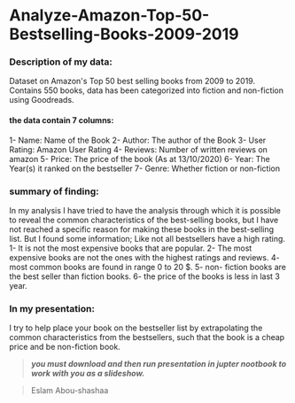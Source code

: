 # Analyze-Amazon-Top-50-Bestselling-Books-2009-2019

### Description of my data:
Dataset on Amazon's Top 50 best selling books from 2009 to 2019. Contains 550 books, data has been categorized into fiction and non-fiction using Goodreads.

#### the data contain 7 columns:
1- Name: Name of the Book
2- Author: The author of the Book
3- User Rating: Amazon User Rating
4- Reviews: Number of written reviews on amazon
5- Price: The price of the book (As at 13/10/2020)
6- Year: The Year(s) it ranked on the bestseller
7- Genre: Whether fiction or non-fiction

### summary of finding:
In my analysis I have tried to have the analysis through which it is possible to reveal the common characteristics of the best-selling books, but I have not reached a specific reason for making these books in the best-selling list.
But I found some information;
Like not all bestsellers have a high rating.
 1- It is not the most expensive books that are popular.
 2- The most expensive books are not the ones with the highest ratings and reviews.
 4- most common books are found in range 0 to 20 $.
 5- non- fiction books are the best seller than fiction books.
 6- the price of the books is less in last 3 year.

### In my presentation:
I try to help place your book on the bestseller list by extrapolating the common characteristics from the bestsellers, such that the book is a cheap price and be non-fiction book.
> ***you must download and then run presentation in jupter nootbook to work with you as a slideshow.***

> Eslam Abou-shashaa
